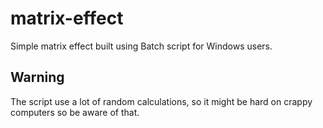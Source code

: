 # matrix-effect

Simple matrix effect built using Batch script for Windows users.

## Warning
The script use a lot of random calculations, so it might be hard on crappy computers
so be aware of that.
